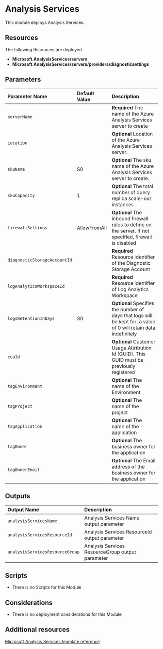  # Analysis Services

This module deploys Analysis Services. 


## Resources

The following Resources are deployed.

+ **Microsoft.AnalysisServices/servers**
+ **Microsoft.AnalysisServices/servers/providers/diagnosticsettings**


## Parameters

| Parameter Name | Default Value | Description |
| :-             | :-            | :-          |
| `serverName` || **Required** The name of the Azure Analysis Services server to create
| `Location` || **Optional** Location of the Azure Analysis Services server.
| `skuName` | S0 | **Optional** The sku name of the Azure Analysis Services server to create.
| `skuCapacity` | 1 | **Optional** The total number of query replica scale-out instances
| `firewallSettings` | AllowFromAll | **Optional** The inbound firewall rules to define on the server. If not specified, firewall is disabled
| `diagnosticStorageAccountId` || **Required** Resource identifier of the Diagnostic Storage Account
| `logAnalyticsWorkspaceId` || **Required** Resource identifier of Log Analytics Workspace
| `logsRetentionInDays` | 30 |**Optional** Specifies the number of days that logs will be kept for, a value of 0 will retain data indefinitely
| `cuaId` || **Optional** Customer Usage Attribution Id (GUID). This GUID must be previously registered
| `tagEnvironment` || **Optional** The name of the Environment
| `tagProject` || **Optional** The name of the project
| `tagApplication` || **Optional** The name of the application
| `tagOwner` || **Optional** The business owner for the application
| `tagOwnerEmail` || **Optional** The Email address of the business owner for the application


## Outputs

| Output Name | Description |
| :-          | :-          |
| `analysisServicesName` |  Analysis Services Name output parameter
| `analysisServicesResourceId` | Analysis Services ResourceId output parameter
| `analysisServicesResourceGroup` | Analysis Services ResourceGroup output parameter


## Scripts

+ There is no Scripts for this Module


## Considerations

+ There is no deployment considerations for this Module


## Additional resources

[Microsoft Analysis Services template reference](https://docs.microsoft.com/en-us/azure/templates/microsoft.analysisservices/allversions)